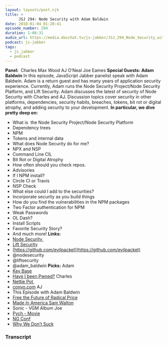 ```yaml
---
layout: layouts/post.njk
title: >
      JSJ 294: Node Security with Adam Baldwin
date: 2018-01-04 01:20:41
episode_number: 294
duration: 1:08:31
audio_url: https://media.devchat.tv/js-jabber/JSJ_294_Node_Security_with_Adam_Baldwin.mp3
podcast: js-jabber
tags: 
  - js_jabber
  - podcast
---
```


 **Panel:&nbsp;** Charles Max Wood AJ O’Neal Joe Eames **Special Guests: Adam Baldwin** In this episode, JavaScript Jabber panelist speak with Adam Baldwin. Adam is a return guest and has many years of application security experience. Currently, Adam runs the Node Security Project/Node Security Platform, and Lift Security. Adam discusses the latest of security of Node Security with Charles and AJ. Discussion topics cover security in other platforms, dependencies, security habits, breaches, tokens, bit rot or digital atrophy, and adding security to your development. **In particular, we dive pretty deep on:**
- What is&nbsp; the Node Security Project/Node Security Platform
- Dependency trees
- NPM
- Tokens and internal data
- What does Node Security do for me?
- NPX and NSP
- Command Line CIL
- Bit Rot or Digital Atrophy
- How often should you check repos.
- Advisories
- If I NPM install?
- Circle CI or Travis
- NSP Check
- What else could I add to the securities?
- Incorporate security as you build things
- How do you find the vulnerabilities in the NPM packages
- Two Factor authentication for NPM
- Weak Passwords
- OL Dash?
- Install Scripts
- Favorite Security Story?
- And much more!
**Links:**
- [Node Security&nbsp;](https://nodesecurity.io)
- [Lift Security](https://liftsecurity.io)
- [https://github.com/evilpacket](https://github.com/evilpacket)
- @nodesecurity
- @liftsecurity
- @adam\_baldwin
**Picks:** Adam
- [Key Base](https://keybase.io)
- [Have I been Pwned?](https://www.google.com/search?client=safari&rls=en&q=Have+I+been+Pwned?&ie=UTF-8&oe=UTF-8)
Charles
- [Nettie Pot&nbsp;](https://www.amazon.com/Aromatic-Salt-Premium-Ceramic-Green/dp/B01LOUBZGC/ref=sr_1_2_a_it?s=books&ie=UTF8&qid=1515028074&sr=8-2&keywords=Nettie+Pot)
- [convo.com](http://convo.com)
AJ
- This Episode with Adam Baldwin
- [Free the Future of Radical Price](https://www.amazon.com/Free-Future-Radical-Chris-Anderson/dp/1401322905)
- [Made In America Sam Walton](https://www.amazon.com/Sam-Walton-Made-America-ebook/dp/B008ZPG704/ref=sr_1_1?s=books&ie=UTF8&qid=1515027905&sr=1-1&keywords=Made+In+America+Sam+Walton)
- Sonic - VGM Album
Joe
- [Pych - Movie](http://deadline.com/2017/10/psych-the-movie-usa-networks-john-cena-new-york-comic-con-dule-hill-james-roday-1202184192/)
- [NG Conf](https://www.ng-conf.org)
- [Why We Don’t Suck](https://www.amazon.com/Why-We-Dont-Suck-Partisan/dp/1524762733)


### Transcript


